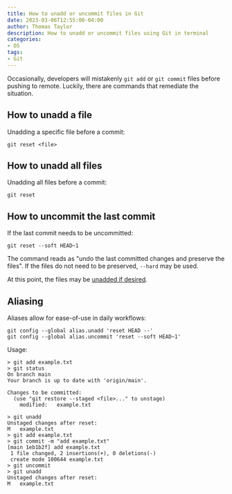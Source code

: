 ```yaml
---
title: How to unadd or uncommit files in Git
date: 2023-03-06T12:55:00-04:00
author: Thomas Taylor
description: How to unadd or uncommit files using Git in terminal
categories:
- OS
tags:
- Git
---
```


Occasionally, developers will mistakenly `git add` or `git commit` files before pushing to remote. Luckily, there are commands that remediate the situation.

## How to unadd a file

Unadding a specific file before a commit:

```shell
git reset <file>
```

## How to unadd all files

Unadding all files before a commit:

```shell
git reset
```

## How to uncommit the last commit

If the last commit needs to be uncommitted:

```shell
git reset --soft HEAD~1
```

The command reads as "undo the last committed changes and preserve the files". If the files do not need to be preserved, `--hard` may be used.

At this point, the files may be [unadded if desired](how-to-unadd-files).

## Aliasing

Aliases allow for ease-of-use in daily workflows:

```shell
git config --global alias.unadd 'reset HEAD --'
git config --global alias.uncommit 'reset --soft HEAD~1'
```

Usage:

```shell
> git add example.txt
> git status
On branch main
Your branch is up to date with 'origin/main'.

Changes to be committed:
  (use "git restore --staged <file>..." to unstage)
	modified:   example.txt

> git unadd
Unstaged changes after reset:
M	example.txt
> git add example.txt
> git commit -m "add example.txt"
[main 1eb1b2f] add example.txt
 1 file changed, 2 insertions(+), 0 deletions(-)
 create mode 100644 example.txt
> git uncommit
> git unadd
Unstaged changes after reset:
M	example.txt
```
